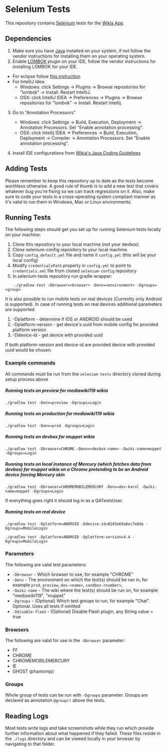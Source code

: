 # Selenium Tests
This repository contains [Selenium](http://seleniumhq.org/) tests for the [Wikia App](https://github.com/Wikia/app).

## Dependencies

1. Make sure you have [Java](http://www.java.com/) installed on your system, if not follow the vendor instructions for installing them on your operating system.
2. Enable [LOMBOK](https://projectlombok.org/) plugin on your IDE, follow the vendor instructions for installing LOMBOK for your IDE.
  * For eclipse follow [this instruction](https://projectlombok.org/download.html)
  * For IntelliJ Idea:
    * Windows: click Settings -> Plugins -> Browse repositories for "lombok" -> Install. Restart IntelliJ.
    * OSX: click IntelliJ IDEA -> Preferences -> Plugins -> Browse repositories for "lombok" -> Install. Restart Intellij.

3. Go to "Annotation Processors"
    * Windows: click Settings -> Build, Execution, Deployment -> Annotation Processors. Set "Enable annotation processing".
    * OSX: click Intellij IDEA -> Preferences -> Build, Execution, Deployment -> Compiler -> Annotation Processors. Set "Enable annotation processing".

4. Install IDE configurations from [Wikia's Java Coding Guidelines](https://github.com/Wikia/guidelines/tree/master/Java)

## Adding Tests
Please remember to keep this repository up to date as the tests become worthless otherwise. A good rule of thumb is to add a new test that covers whatever bug you're fixing so we can track regressions on it. Also, make sure to code your tests in a cross-operating system compliant manner as it's valid to run them in Windows, Mac or Linux environments.

## Running Tests

The following steps should get you set up for running Selenium tests locally on your machine:

1. Clone this repository to your local machine (not your devbox).
2. Clone selenium-config repository to your local machine.
3. Copy `config_default.yml` file and name it `config.yml` (this will be your local config)
4. Modify `credentialsPath` property in `config.yml` to point to `credentials.xml` file from cloned `selenium-config` repository
5. In selenium-tests repository run gradle wrapper:
```
    ./gradlew test -Dbrowser=<browser> -Denv=<environment> -Dgroups=<group>
```
It is also possible to run mobile tests on real devices (Currently only Android is supported). In case of running tests on real devices additional parameters are supported:

1. -Dplatform - determine if IOS or ANDROID should be used
2. -Dplatform-version - get device's uuid from mobile config for provided platform version
3. -Ddevice-id - get device with provided uuid

If both platform-version and device-id are provided device with provided uuid would be chosen.

### Example commands

All commands must be run from the `selenium-tests` directory cloned during setup process above

##### Running tests on preview for mediawiki119 wikia

    ./gradlew test -Denv=preview -Dgroups=Login

##### Running tests on production for mediawiki119 wikia

    ./gradlew test -Denv=prod -Dgroups=Login

##### Running tests on devbox for muppet wikia

    ./gradlew test -Dbrowser=CHROME -Denv=<devbox-name> -Dwiki-name=muppet -Dgroups=Login

##### Running tests on local instance of Mercury (which fetches data from devbox) for muppet wikia on a Chrome pretending to be an Android device forcing Mercury skin

    ./gradlew test -Dbrowser=CHROMEMOBILEMERCURY -Denv=dev-karol -Dwiki-name=muppet -Dgroups=Login

If everything goes right it should log in as a QATestsUser.

##### Running tests on real device

    ./gradlew test -Dplatform=ANDROID -Ddevice-id=0243e69a8ec7e8de -Dgroups=MobileLogin

    ./gradlew test -Dplatform=ANDROID -Dplatform-version=4.4 -Dgroups=MobileLogin

### Parameters

The following are valid test parameters:

* `-Dbrowser` - Which browser to use, for example "CHROME"
* `-Denv` - The environment on which the test(s) should be run in, for example `prod`, `preview`, `dev-<name>`, `sandbox-<number>`,
* `-Dwiki-name` - The wiki where the test(s) should be run on, for example "mediawiki119", "muppet"
* `-Dgroups` - (Optional) Which test groups to run, for example "Chat". Optional. Uses all tests if omitted
* `-Ddisable-flash` - (Optional) Disable Flash plugin, any String value = true

### Browsers

The following are valid for use in the `-Dbrowser` parameter:

* FF
* CHROME
* CHROMEMOBILEMERCURY
* IE
* GHOST (phantomjs)

### Groups

Whole group of tests can be run with `-Dgroups` parameter. Groups are declared as annotation `@group()` above the tests.

## Reading Logs

Most tests write logs and take screenshots while they run which provide further information about what happened if they failed. These files reside in the `./logs` directory and can be viewed locally in your browser by navigating to that folder.

